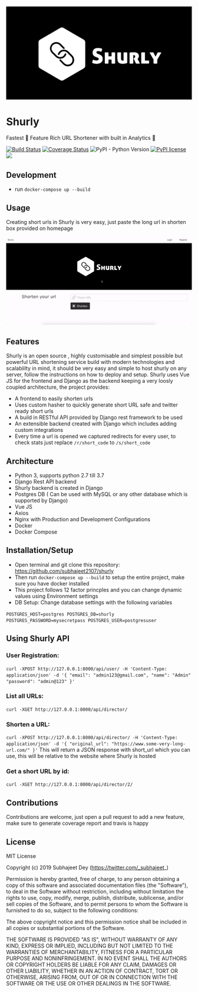 <p align="center"><img src="https://github.com/subhajeet2107/shurly/blob/master/frontend/public/img/icons/shurly_main.png" /></p>

Shurly
======

Fastest 🚀 Feature Rich URL Shortener with built in Analytics 🐢

[![Build Status](https://travis-ci.com/subhajeet2107/shurly.svg?branch=master)](https://travis-ci.org/subhajeet2107/shurly)
[![Coverage Status](https://coveralls.io/repos/github/subhajeet2107/shurly/badge.svg?branch=master)](https://coveralls.io/github/subhajeet2107/shurly?branch=master)
![PyPI - Python Version](https://img.shields.io/pypi/pyversions/Django.svg)
[![PyPI license](https://img.shields.io/pypi/l/ansicolortags.svg)](https://pypi.python.org/pypi/ansicolortags/)
<a href="https://github.com/vchaptsev/cookiecutter-django-vue">
    <img src="https://img.shields.io/badge/built%20with-Cookiecutter%20Django%20Vue-blue.svg" />
</a>


## Development
+ run `docker-compose up --build`

## Usage

Creating short urls in Shurly is very easy, just paste the long url in shorten box provided on homepage

![How to use](https://github.com/subhajeet2107/shurly/blob/master/frontend/public/img/shurly_usage.gif)

## Features
Shurly is an open source , highly customisable and simplest possible but powerful URL shortening service build with modern technologies and scalablilty in mind, it should be very easy and simple to host shurly on any server, follow the instructions on how to deploy and setup. Shurly uses Vue JS for the frontend and Django as the backend keeping a very loosly coupled architecture, the project provides:
- A frontend to easily shorten urls
- Uses custom hasher to quickly generate short URL safe and twitter ready short urls
- A build in RESTful API provided by Django rest framework to be used
- An extensible backend created with Django which includes adding custom integrations
- Every time a url is opened we captured redirects for every user, to check stats just replace `/r/short_code` to `/s/short_code`

## Architecture

- Python 3, supports python 2.7 till 3.7
- Django Rest API backend
- Shurly backend is created in Django
- Postgres DB ( Can be used with MySQL or any other database which is supported by Django)
- Vue JS
- Axios
- Nginx with Production and Development Configurations
- Docker
- Docker Compose

## Installation/Setup

- Open terminal and git clone this repository: https://github.com/subhajeet2107/shurly
- Then run  `docker-compose up --build` to setup the entire project, make sure you have docker installed
- This project follows 12 factor princples and you can change dynamic values using Environment settings
- DB Setup: Change database settings with the following variables

`POSTGRES_HOST=postgres
POSTGRES_DB=shurly
POSTGRES_PASSWORD=mysecretpass
POSTGRES_USER=postgresuser
`

## Using Shurly API

### User Registration:


`
curl -XPOST http://127.0.0.1:8000/api/user/ -H 'Content-Type: application/json' -d '{
"email": "admin123@gmail.com",
"name": "Admin"
"password": "admin@123"
}'
`

### List all URLs:


`
curl -XGET http://127.0.0.1:8000/api/director/
`

### Shorten a URL:

`
curl -XPOST http://127.0.0.1:8000/api/director/ -H 'Content-Type: application/json' -d '{
"original_url": "https://www.some-very-long-url.com/"
}'
`
This will return a JSON response with short_url which you can use, this will be relative to the website where Shurly is hosted

### Get a short URL by id:


`
curl -XGET http://127.0.0.1:8000/api/director/2/
`


## Contributions

Contributions are welcome, just open a pull request to add a new feature, make sure to generate coverage report and travis is happy


## License

MIT License

Copyright (c) 2019 Subhajeet Dey (https://twitter.com/_subhajeet_)

Permission is hereby granted, free of charge, to any person obtaining a copy
of this software and associated documentation files (the "Software"), to deal
in the Software without restriction, including without limitation the rights
to use, copy, modify, merge, publish, distribute, sublicense, and/or sell
copies of the Software, and to permit persons to whom the Software is
furnished to do so, subject to the following conditions:

The above copyright notice and this permission notice shall be included in all
copies or substantial portions of the Software.

THE SOFTWARE IS PROVIDED "AS IS", WITHOUT WARRANTY OF ANY KIND, EXPRESS OR
IMPLIED, INCLUDING BUT NOT LIMITED TO THE WARRANTIES OF MERCHANTABILITY,
FITNESS FOR A PARTICULAR PURPOSE AND NONINFRINGEMENT. IN NO EVENT SHALL THE
AUTHORS OR COPYRIGHT HOLDERS BE LIABLE FOR ANY CLAIM, DAMAGES OR OTHER
LIABILITY, WHETHER IN AN ACTION OF CONTRACT, TORT OR OTHERWISE, ARISING FROM,
OUT OF OR IN CONNECTION WITH THE SOFTWARE OR THE USE OR OTHER DEALINGS IN THE
SOFTWARE.

